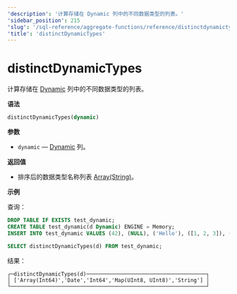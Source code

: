 ```yaml
---
'description': '计算存储在 Dynamic 列中的不同数据类型的列表。'
'sidebar_position': 215
'slug': '/sql-reference/aggregate-functions/reference/distinctdynamictypes'
'title': 'distinctDynamicTypes'
---
```



# distinctDynamicTypes

计算存储在 [Dynamic](../../data-types/dynamic.md) 列中的不同数据类型的列表。

**语法**

```sql
distinctDynamicTypes(dynamic)
```

**参数**

- `dynamic` — [Dynamic](../../data-types/dynamic.md) 列。

**返回值**

- 排序后的数据类型名称列表 [Array(String)](../../data-types/array.md)。

**示例**

查询：

```sql
DROP TABLE IF EXISTS test_dynamic;
CREATE TABLE test_dynamic(d Dynamic) ENGINE = Memory;
INSERT INTO test_dynamic VALUES (42), (NULL), ('Hello'), ([1, 2, 3]), ('2020-01-01'), (map(1, 2)), (43), ([4, 5]), (NULL), ('World'), (map(3, 4))
```

```sql
SELECT distinctDynamicTypes(d) FROM test_dynamic;
```

结果：

```reference
┌─distinctDynamicTypes(d)──────────────────────────────────────┐
│ ['Array(Int64)','Date','Int64','Map(UInt8, UInt8)','String'] │
└──────────────────────────────────────────────────────────────┘
```
